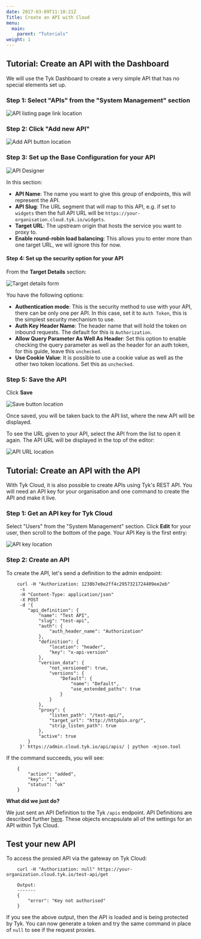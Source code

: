 ```yaml
---
date: 2017-03-09T11:10:21Z
Title: Create an API with Cloud
menu:
  main:
    parent: "Tutorials"
weight: 1
---
```


## <a name="with-dashboard"></a>Tutorial: Create an API with the Dashboard

We will use the Tyk Dashboard to create a very simple API that has no special elements set up.

### Step 1: Select "APIs" from the "System Management" section

![API listing page link location][1]

### Step 2: Click "Add new API"

![Add API button location][2]

### Step 3: Set up the Base Configuration for your API

![API Designer][3]

In this section:

*   **API Name**: The name you want to give this group of endpoints, this will represent the API.
*   **API Slug**: The URL segment that will map to this API, e.g. if set to `widgets` then the full API URL will be `https://your-organisation.cloud.tyk.io/widgets`.
*   **Target URL**: The upstream origin that hosts the service you want to proxy to.
*   **Enable round-robin load balancing**: This allows you to enter more than one target URL, we will ignore this for now.

#### Step 4: Set up the security option for your API

From the **Target Details** section:

![Target details form][4]

You have the following options:

*   **Authentication mode**: This is the security method to use with your API, there can be only one per API. In this case, set it to `Auth Token`, this is the simplest security mechanism to use.
*   **Auth Key Header Name**: The header name that will hold the token on inbound requests. The default for this is `Authorization`.
*   **Allow Query Parameter As Well As Header**: Set this option to enable checking the query parameter as well as the header for an auth token, for this guide, leave this `unchecked`.
*   **Use Cookie Value**: It is possible to use a cookie value as well as the other two token locations. Set this as `unchecked`.

### Step 5: Save the API

Click **Save**

![Save button location][5]

Once saved, you will be taken back to the API list, where the new API will be displayed.

To see the URL given to your API, select the API from the list to open it again. The API URL will be displayed in the top of the editor:

![API URL location][6]

## <a name="with-api"></a>Tutorial: Create an API with the API

With Tyk Cloud, it is also possible to create APIs using Tyk's REST API. You will need an API key for your organisation and one command to create the API and make it live.

### Step 1: Get an API key for Tyk Cloud

Select "Users" from the "System Management" section. Click **Edit** for your user, then scroll to the bottom of the page. Your API Key is the first entry:

![API key location][7]

### Step 2: Create an API

To create the API, let's send a definition to the admin endpoint:
```
    curl -H "Authorization: 1238b7e0e2ff4c2957321724409ee2eb" 
     -s 
     -H "Content-Type: application/json" 
     -X POST 
     -d '{
        "api_definition": {
            "name": "Test API",
            "slug": "test-api",
            "auth": {
                "auth_header_name": "Authorization"
            },
            "definition": {
                "location": "header",
                "key": "x-api-version"
            },
            "version_data": {
                "not_versioned": true,
                "versions": {
                    "Default": {
                        "name": "Default",
                        "use_extended_paths": true
                    }
                }
            },
            "proxy": {
                "listen_path": "/test-api/",
                "target_url": "http://httpbin.org/",
                "strip_listen_path": true
            },
            "active": true
        }
     }' https://admin.cloud.tyk.io/api/apis/ | python -mjson.tool
```

If the command succeeds, you will see:
```
    {
        "action": "added",
        "key": "1",
        "status": "ok"
    }
```

**What did we just do?**

We just sent an API Definition to the Tyk `/apis` endpoint. API Definitions are described further [here][8]. These objects encapsulate all of the settings for an API within Tyk Cloud.

## Test your new API

To access the proxied API via the gateway on Tyk Cloud:
```
    curl -H "Authorization: null" https://your-organization.cloud.tyk.io/test-api/get
    
    Output:
    -------
    {
        "error": "Key not authorised"
    }
```

If you see the above output, then the API is loaded and is being protected by Tyk. You can now generate a token and try the same command in place of `null` to see if the request proxies.

[1]: /docs/img/dashboard/system-management/nav_apis.png
[2]: /docs/img/dashboard/system-management/addAPIbutton.png
[3]: /docs/img/dashboard/system-management/APIDesigner.png
[4]: /docs/img/dashboard/system-management/targetDetails.png
[5]: /docs/img/dashboard/system-management/saveAPI.png
[6]: /docs/img/dashboard/system-management/APIURLLocation.png
[7]: /docs/img/dashboard/system-management/APIKey.png
[8]: /docs/tyk-rest-api/api-definition-object-details/